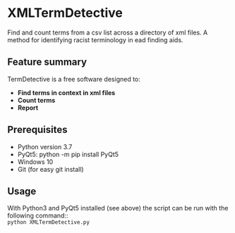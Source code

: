 # XMLTermDetective  

Find and count terms from a csv list across a directory of xml files. A method for identifying racist terminology in ead finding aids.

## Feature summary  
TermDetective is a free software designed to:
- **Find terms in context in xml files**  
- **Count terms**  
- **Report**  

## Prerequisites  
- Python version 3.7  
- PyQt5: python -m pip install PyQt5  
- Windows 10
- Git (for easy git install)

## Usage  
With Python3 and PyQt5 installed (see above) the script can be run with the following command::  
`python XMLTermDetective.py`
